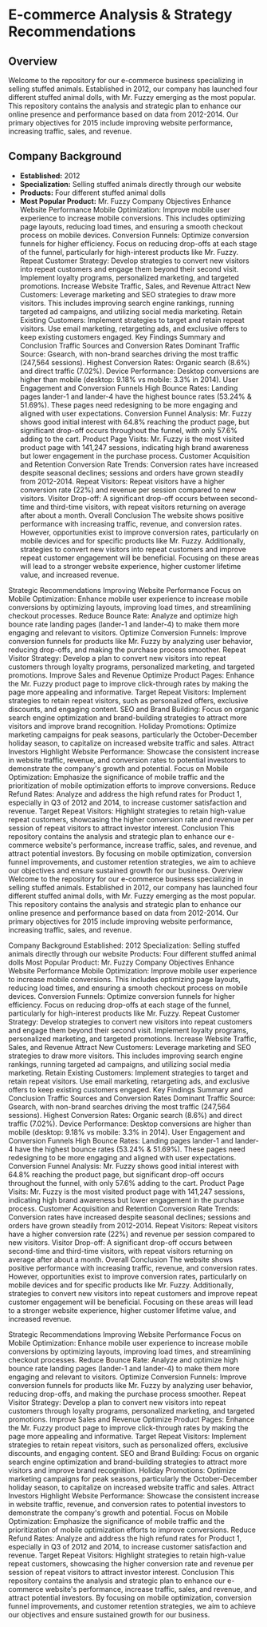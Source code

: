 # E-commerce Analysis & Strategy Recommendations
## Overview
Welcome to the repository for our e-commerce business specializing in selling stuffed animals. Established in 2012, our company has launched four different stuffed animal dolls, with Mr. Fuzzy emerging as the most popular. This repository contains the analysis and strategic plan to enhance our online presence and performance based on data from 2012-2014. Our primary objectives for 2015 include improving website performance, increasing traffic, sales, and revenue.
##
## Company Background
- **Established:** 2012
- **Specialization:** Selling stuffed animals directly through our website
- **Products:** Four different stuffed animal dolls
- **Most Popular Product:** Mr. Fuzzy
Company Objectives
Enhance Website Performance
Mobile Optimization: Improve mobile user experience to increase mobile conversions. This includes optimizing page layouts, reducing load times, and ensuring a smooth checkout process on mobile devices.
Conversion Funnels: Optimize conversion funnels for higher efficiency. Focus on reducing drop-offs at each stage of the funnel, particularly for high-interest products like Mr. Fuzzy.
Repeat Customer Strategy: Develop strategies to convert new visitors into repeat customers and engage them beyond their second visit. Implement loyalty programs, personalized marketing, and targeted promotions.
Increase Website Traffic, Sales, and Revenue
Attract New Customers: Leverage marketing and SEO strategies to draw more visitors. This includes improving search engine rankings, running targeted ad campaigns, and utilizing social media marketing.
Retain Existing Customers: Implement strategies to target and retain repeat visitors. Use email marketing, retargeting ads, and exclusive offers to keep existing customers engaged.
Key Findings Summary and Conclusion
Traffic Sources and Conversion Rates
Dominant Traffic Source: Gsearch, with non-brand searches driving the most traffic (247,564 sessions).
Highest Conversion Rates: Organic search (8.6%) and direct traffic (7.02%).
Device Performance: Desktop conversions are higher than mobile (desktop: 9.18% vs mobile: 3.3% in 2014).
User Engagement and Conversion Funnels
High Bounce Rates: Landing pages lander-1 and lander-4 have the highest bounce rates (53.24% & 51.69%). These pages need redesigning to be more engaging and aligned with user expectations.
Conversion Funnel Analysis: Mr. Fuzzy shows good initial interest with 64.8% reaching the product page, but significant drop-off occurs throughout the funnel, with only 57.6% adding to the cart.
Product Page Visits: Mr. Fuzzy is the most visited product page with 141,247 sessions, indicating high brand awareness but lower engagement in the purchase process.
Customer Acquisition and Retention
Conversion Rate Trends: Conversion rates have increased despite seasonal declines; sessions and orders have grown steadily from 2012-2014.
Repeat Visitors: Repeat visitors have a higher conversion rate (22%) and revenue per session compared to new visitors.
Visitor Drop-off: A significant drop-off occurs between second-time and third-time visitors, with repeat visitors returning on average after about a month.
Overall Conclusion
The website shows positive performance with increasing traffic, revenue, and conversion rates. However, opportunities exist to improve conversion rates, particularly on mobile devices and for specific products like Mr. Fuzzy. Additionally, strategies to convert new visitors into repeat customers and improve repeat customer engagement will be beneficial. Focusing on these areas will lead to a stronger website experience, higher customer lifetime value, and increased revenue.

Strategic Recommendations
Improving Website Performance
Focus on Mobile Optimization: Enhance mobile user experience to increase mobile conversions by optimizing layouts, improving load times, and streamlining checkout processes.
Reduce Bounce Rate: Analyze and optimize high bounce rate landing pages (lander-1 and lander-4) to make them more engaging and relevant to visitors.
Optimize Conversion Funnels: Improve conversion funnels for products like Mr. Fuzzy by analyzing user behavior, reducing drop-offs, and making the purchase process smoother.
Repeat Visitor Strategy: Develop a plan to convert new visitors into repeat customers through loyalty programs, personalized marketing, and targeted promotions.
Improve Sales and Revenue
Optimize Product Pages: Enhance the Mr. Fuzzy product page to improve click-through rates by making the page more appealing and informative.
Target Repeat Visitors: Implement strategies to retain repeat visitors, such as personalized offers, exclusive discounts, and engaging content.
SEO and Brand Building: Focus on organic search engine optimization and brand-building strategies to attract more visitors and improve brand recognition.
Holiday Promotions: Optimize marketing campaigns for peak seasons, particularly the October-December holiday season, to capitalize on increased website traffic and sales.
Attract Investors
Highlight Website Performance: Showcase the consistent increase in website traffic, revenue, and conversion rates to potential investors to demonstrate the company's growth and potential.
Focus on Mobile Optimization: Emphasize the significance of mobile traffic and the prioritization of mobile optimization efforts to improve conversions.
Reduce Refund Rates: Analyze and address the high refund rates for Product 1, especially in Q3 of 2012 and 2014, to increase customer satisfaction and revenue.
Target Repeat Visitors: Highlight strategies to retain high-value repeat customers, showcasing the higher conversion rate and revenue per session of repeat visitors to attract investor interest.
Conclusion
This repository contains the analysis and strategic plan to enhance our e-commerce website's performance, increase traffic, sales, and revenue, and attract potential investors. By focusing on mobile optimization, conversion funnel improvements, and customer retention strategies, we aim to achieve our objectives and ensure sustained growth for our business.
Overview
Welcome to the repository for our e-commerce business specializing in selling stuffed animals. Established in 2012, our company has launched four different stuffed animal dolls, with Mr. Fuzzy emerging as the most popular. This repository contains the analysis and strategic plan to enhance our online presence and performance based on data from 2012-2014. Our primary objectives for 2015 include improving website performance, increasing traffic, sales, and revenue.

Company Background
Established: 2012
Specialization: Selling stuffed animals directly through our website
Products: Four different stuffed animal dolls
Most Popular Product: Mr. Fuzzy
Company Objectives
Enhance Website Performance
Mobile Optimization: Improve mobile user experience to increase mobile conversions. This includes optimizing page layouts, reducing load times, and ensuring a smooth checkout process on mobile devices.
Conversion Funnels: Optimize conversion funnels for higher efficiency. Focus on reducing drop-offs at each stage of the funnel, particularly for high-interest products like Mr. Fuzzy.
Repeat Customer Strategy: Develop strategies to convert new visitors into repeat customers and engage them beyond their second visit. Implement loyalty programs, personalized marketing, and targeted promotions.
Increase Website Traffic, Sales, and Revenue
Attract New Customers: Leverage marketing and SEO strategies to draw more visitors. This includes improving search engine rankings, running targeted ad campaigns, and utilizing social media marketing.
Retain Existing Customers: Implement strategies to target and retain repeat visitors. Use email marketing, retargeting ads, and exclusive offers to keep existing customers engaged.
Key Findings Summary and Conclusion
Traffic Sources and Conversion Rates
Dominant Traffic Source: Gsearch, with non-brand searches driving the most traffic (247,564 sessions).
Highest Conversion Rates: Organic search (8.6%) and direct traffic (7.02%).
Device Performance: Desktop conversions are higher than mobile (desktop: 9.18% vs mobile: 3.3% in 2014).
User Engagement and Conversion Funnels
High Bounce Rates: Landing pages lander-1 and lander-4 have the highest bounce rates (53.24% & 51.69%). These pages need redesigning to be more engaging and aligned with user expectations.
Conversion Funnel Analysis: Mr. Fuzzy shows good initial interest with 64.8% reaching the product page, but significant drop-off occurs throughout the funnel, with only 57.6% adding to the cart.
Product Page Visits: Mr. Fuzzy is the most visited product page with 141,247 sessions, indicating high brand awareness but lower engagement in the purchase process.
Customer Acquisition and Retention
Conversion Rate Trends: Conversion rates have increased despite seasonal declines; sessions and orders have grown steadily from 2012-2014.
Repeat Visitors: Repeat visitors have a higher conversion rate (22%) and revenue per session compared to new visitors.
Visitor Drop-off: A significant drop-off occurs between second-time and third-time visitors, with repeat visitors returning on average after about a month.
Overall Conclusion
The website shows positive performance with increasing traffic, revenue, and conversion rates. However, opportunities exist to improve conversion rates, particularly on mobile devices and for specific products like Mr. Fuzzy. Additionally, strategies to convert new visitors into repeat customers and improve repeat customer engagement will be beneficial. Focusing on these areas will lead to a stronger website experience, higher customer lifetime value, and increased revenue.

Strategic Recommendations
Improving Website Performance
Focus on Mobile Optimization: Enhance mobile user experience to increase mobile conversions by optimizing layouts, improving load times, and streamlining checkout processes.
Reduce Bounce Rate: Analyze and optimize high bounce rate landing pages (lander-1 and lander-4) to make them more engaging and relevant to visitors.
Optimize Conversion Funnels: Improve conversion funnels for products like Mr. Fuzzy by analyzing user behavior, reducing drop-offs, and making the purchase process smoother.
Repeat Visitor Strategy: Develop a plan to convert new visitors into repeat customers through loyalty programs, personalized marketing, and targeted promotions.
Improve Sales and Revenue
Optimize Product Pages: Enhance the Mr. Fuzzy product page to improve click-through rates by making the page more appealing and informative.
Target Repeat Visitors: Implement strategies to retain repeat visitors, such as personalized offers, exclusive discounts, and engaging content.
SEO and Brand Building: Focus on organic search engine optimization and brand-building strategies to attract more visitors and improve brand recognition.
Holiday Promotions: Optimize marketing campaigns for peak seasons, particularly the October-December holiday season, to capitalize on increased website traffic and sales.
Attract Investors
Highlight Website Performance: Showcase the consistent increase in website traffic, revenue, and conversion rates to potential investors to demonstrate the company's growth and potential.
Focus on Mobile Optimization: Emphasize the significance of mobile traffic and the prioritization of mobile optimization efforts to improve conversions.
Reduce Refund Rates: Analyze and address the high refund rates for Product 1, especially in Q3 of 2012 and 2014, to increase customer satisfaction and revenue.
Target Repeat Visitors: Highlight strategies to retain high-value repeat customers, showcasing the higher conversion rate and revenue per session of repeat visitors to attract investor interest.
Conclusion
This repository contains the analysis and strategic plan to enhance our e-commerce website's performance, increase traffic, sales, and revenue, and attract potential investors. By focusing on mobile optimization, conversion funnel improvements, and customer retention strategies, we aim to achieve our objectives and ensure sustained growth for our business.
